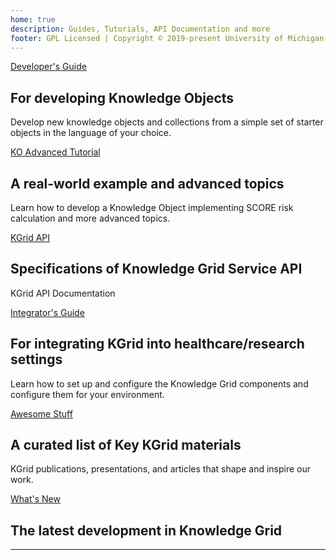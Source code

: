 ```yaml
---
home: true
description: Guides, Tutorials, API Documentation and more
footer: GPL Licensed | Copyright © 2019-present University of Michigan
---
```


<div class="features">
  <div class="feature">
    <div class="action hero">
          <a href="developer/" class="nav-link action-button">Developer's Guide</a>
    </div>    
    <h2>For developing Knowledge Objects</h2>
    <p>Develop new knowledge objects and collections from a simple set of starter objects in the language of your choice.</p>
  </div>

  <div class="feature">
  <div class="action hero">
  <a href="tutorial/" class="nav-link action-button">KO Advanced Tutorial</a>
  </div>    
  <h2>A real-world example and advanced topics</h2>
  <p>Learn how to develop a Knowledge Object implementing SCORE risk calculation and more advanced topics.</p>
  </div>
  <div class="feature">
    <div class="action hero">
        <a href="api/" class="nav-link action-button">KGrid API</a>
    </div>    
    <h2>Specifications of Knowledge Grid Service API</h2>
    <p>KGrid API Documentation</p>
  </div>
  <div class="feature">
    <div class="action hero">
        <a href="integrator/" class="nav-link action-button">Integrator's Guide</a>
    </div>    
    <h2>For integrating KGrid into healthcare/research settings</h2>
    <!-- <p style="color: darkred;">(work in progress)</p> -->
    <p>Learn how to set up and configure the Knowledge Grid components and configure them for your environment.</p>
  </div>
  <div class="feature">
  <div class="action hero">
  <a href="awesome/" class="nav-link action-button">Awesome Stuff</a>
  </div>    
  <h2>A curated list of Key KGrid materials</h2>
  <!-- <p style="color: darkred;">(Continually updating)</p> -->
  <p> KGrid publications, presentations, and articles that shape and inspire our work.</p>
  </div>
  <div class="feature">
  <div class="action hero">
  <a href="latest" class="nav-link action-button">What's New</a>
  </div>    
  <h2>The latest development in Knowledge Grid</h2>
  <!-- <p style="color: darkred;">(coming soon)</p> -->
  <p></p>
  </div>
</div>

----
